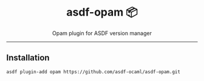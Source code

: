<div align="center">
<h1>asdf-opam 📦</h1>
Opam plugin for ASDF version manager
</div>
<hr />

## Installation

```bash
asdf plugin-add opam https://github.com/asdf-ocaml/asdf-opam.git
```
